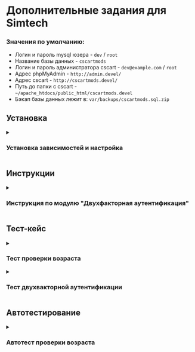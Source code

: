# Дополнительные задания для Simtech

### Значения по умолчанию:
- Логин и пароль mysql юзера - `dev` / `root`
- Название базы данных - `cscartmods`
- Логин и пароль администратора cscart - `dev@example.com` / `root`
- Адрес phpMyAdmin - `http://admin.devel/`
- Адрес cscart - `http://cscartmods.devel/`
- Путь до папки с cscart - `~/apache_htdocs/public_html/cscartmods.devel`
- Бэкап базы данных лежит в: `var/backups/cscartmods.sql.zip`

## Установка
<details>
  <summary><h3>Установка зависимостей и настройка</h3></summary>
  
### Требуемые зависимости:
1. Apache2
2. MariaDB
3. PHP 7.4
4. CS-Cart v4.16.2_ru

### Установка необходимых зависимостей:
```sh
sudo apt install mariadb-server apache2
```
```sh
sudo add-apt-repository ppa:ondrej/php
```
```sh
sudo apt update
```
```sh
sudo apt install php7.4 php7.4-curl php7.4-xdebug \
php7.4-mysql php7.4-soap php7.4-zip \
php7.4-gd php7.4-xml php7.4-iconv \
php7.4-mbstring git
```

### То сначала нужно вызывать:

1. `sudo apt install libgd3`
2. А затем установить PHP

### Настройка git
```sh
mkdir -p ~/apache_htdocs/public_html/cscartmods.devel ; \
cd ~/apache_htdocs/public_html/cscartmods.devel
```
- Склонировать текущий репозиторий в папку
- Затем:

```sh
mv cscart-mods-tasks/* . ; \
mv cscart-mods-tasks/.* . ; \
rmdir cscart-exercise-1
```

### Настройка mysql
```sh
sudo mysql
```

```mysql
CREATE USER 'dev'@'localhost' IDENTIFIED BY 'root';
```

```mysql
GRANT ALL PRIVILEGES ON *.* TO 'dev'@'localhost';
```

```mysql
FLUSH PRIVILEGES;
```

### Импорт базы данных 
```sh
mysql -u dev -p
```

```mysql
CREATE DATABASE cscartmods;
```

```sh
unzip -p ~/apache_htdocs/public_html/cscartmods.devel/var/backups/cscartadditional.sql.zip \
| mysql -u dev -p cscartmods
```

### Настройка apache2
```sh
sudo cp readme/hosts /etc/ ; \
sudo cp readme/apache2.conf /etc/apache2 ; \
sudo cp readme/cscartmods.devel.conf /etc/apache2/sites-available ; \
sudo cp readme/admin.devel.conf /etc/apache2/sites-available ; \
unzip readme/admin.devel.zip -d ~/apache_htdocs/public_html/ ; \
sudo sed -i "s/export APACHE_RUN_USER=www-data/export APACHE_RUN_USER=$USER/g" /etc/apache2/envvars ; \
sudo sed -i "s/export APACHE_RUN_GROUP=www-data/export APACHE_RUN_GROUP=$USER/g" /etc/apache2/envvars ; \
sudo a2ensite cscartmods.devel.conf admin.devel.conf ; \
sudo a2enmod rewrite ; sudo systemctl restart apache2
```
- Попробовать открыть в браузере http://cscartmods.devel и http://admin.devel

### Если не работает то:
```sh
sudo systemctl restart apache2 ; \
sudo chmod 775 -R ~/apache_htdocs ; \
sudo chown $USER -R ~/apache_htdocs
```
- После этого поидеи должно все заработать

</details>

## Инструкции

<details>
    <summary>
        <h3>Инструкция по модулю "Двухфакторная аутентификация"</h3>
     </summary>
    
### Настройка SMTP сервера для отправки писем
1. Перейти в настройки -> Электронная почта
2. Способ отправки почты -> `Через SMTP сервер`
3. SMTP сервер -> `smtp.yandex.ru:465`
4. Имя пользователя для SMTP ->  `datezzz@yandex.com`
5. Пароль для SMTP сервера -> `siclvmmvphunsqbd`
6. Шифрованное соединение -> `SSL`
7. Использовать SMTP аутентификацию -> `Да`
8. Сохранить
    
### Настройка почты с которой будет идти отправка
1. Перейти в настройки -> Компания
2. Email отдела поддержки -> `datezzz@yandex.com`
3. Сохранить
    
### Пометки
- Для администратора двухфакторная аутентификация отключена
- В модуле доступны настройки для кастомизации модуля
- В режиме разработки код не генерируется случайно.
- Чтобы код генерировался случайно, то нужно константе DEVELOPMENT установить значение false 
    
</details>

## Тест-кейс

<details>
    <summary><h3>Тест проверки возраста</h3></summary>
    
### Предусловия:
1. Есть тестовый магазин с установленным модулем
2. При заходе на сайт появляется диалог с подтверждением возраста
    
### Тесты:
1. Тест витрины
    
### Тест витрины:
1. Зайти на любую страницу витрины
2. Проверить, что появился всплывающий диалог с надписью `Подтвердите свой возраст`
3. Ввести возраст превышающий возраст указанный как - `Минимальный возраст для доступа`
4. Нажать на кнопку - `ОТПРАВИТЬ`
5. Подтвердить, что диалогового окна больше нет
    
### Ожидаемый результат:
- Всплывающий диалог доступен на любой странице витрины
- Ввод возраста работает без ошибок
- После отправки формы с возрастом превышающий минимальный возраст, диалоговое окно должно исчезнуть
  
</details>

<details>
    <summary><h3>Тест двухвакторной аутентификации</h3></summary>
    
### Предусловия:
1. Есть тестовый магазин с установленным модулем
2. Есть аккаунт покупателя
    
### Тесты:
1. Тест витрины
    
### Тест витрины:
1. Зайти на любую страницу витрины
2. Нажать на кнопку `Мой профиль`
3. Нажать на кнопку `ВОЙТИ`
4. Ввести данные покупателя
5. Нажать на кнопку `ВОЙТИ`
6. Убедиться, что мы на странице `Двухфакторной аутентификации`
7. Нажать на кнопку `ОТПРАВИТЬ КОД`
8. Зайти на свою почту и убедиться, что код пришел
9. Ввести код в поле `Код`
10. Нажать на кнопку `ПОДТВЕРДИТЬ КОД`
11. Нажать на кнопку `Мой профиль`
12. Убедиться, что вошли в аккаунт
    
### Ожидаемый результат:
- После попытки входа перебрасывает на страницу двухфакторной авторизации
- Код успешно отправляется и подтверждается
- После подтверждения кода, перенаправляемся на предыдущую страницу
- Вход в аккаунт осуществился успешно
  
</details>

## Автотестирование
<details>
    <summary><h3>Автотест проверки возраста</h3></summary>
    
### Лог об успешном прохождении всех тестов находится в:
- `var/tools/autotests/success.log`
    
### Описание условий для успешного тестирования:
- Минимальный возраст должен быть установлен 18 лет
- Язык CSCart должен быть русский
    
### Чтобы изменить адресс сайта для теста, то нужно внести изменения в файле:
- `var/tools/autotests/tests/acceptance.suite.yml`
    
### Чтобы запустить автотесты:
1. Перейти в папку `var/tools/autotests`
2. В командной строке ввести ` php codecept.phar run --steps`
</details>

